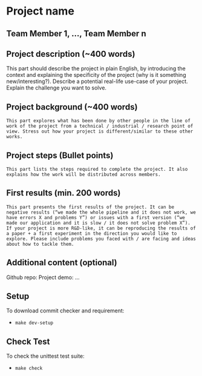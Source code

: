 # Project name

## Team Member 1, …, Team Member n

## Project description (~400 words)

This part should describe the project in plain English, by introducing the context and explaining the specificity of the project (why is it something new/interesting?).
Describe a potential real-life use-case of your project. Explain the challenge you want to solve.

## Project background (~400 words)
	This part explores what has been done by other people in the line of work of the project from a technical / industrial / research point of view. Stress out how your project is different/similar to these other works.

## Project steps (Bullet points)
	This part lists the steps required to complete the project. It also explains how the work will be distributed across members. 

## First results (min. 200 words)
	This part presents the first results of the project. It can be negative results (“we made the whole pipeline and it does not work, we have errors X and problems Y”) or issues with a first version (“we made our application and it is slow / it does not solve problem X”). If your project is more R&D-like, it can be reproducing the results of a paper + a first experiment in the direction you would like to explore. Please include problems you faced with / are facing and ideas about how to tackle them.


## Additional content (optional)
Github repo:
Project demo:
…

## Setup

To download commit checker and requirement:
- `make dev-setup`

## Check Test

To check the unittest test suite:
- `make check`
